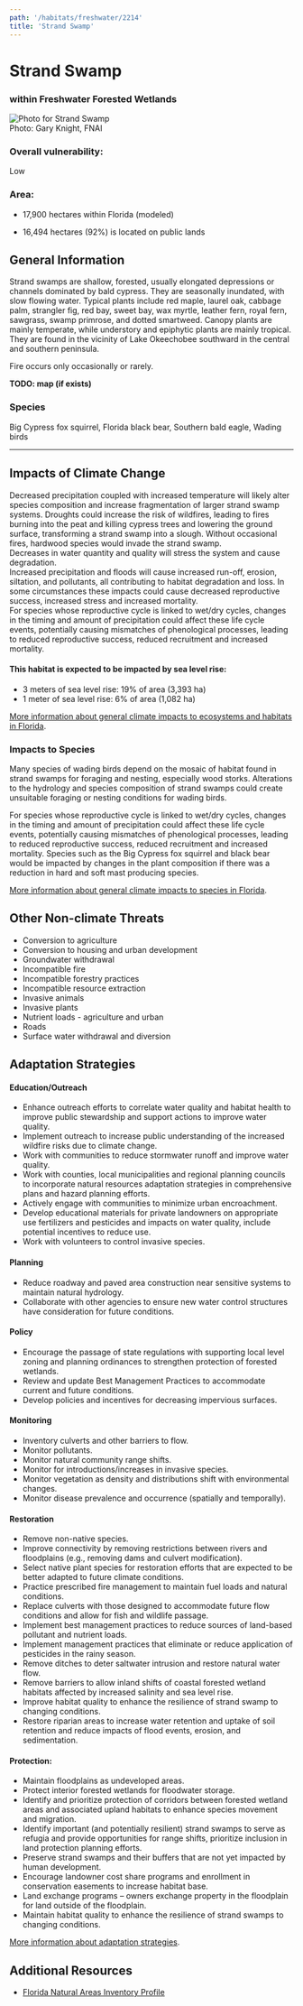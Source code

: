 ```yaml
---
path: '/habitats/freshwater/2214'
title: 'Strand Swamp'
---
```


# Strand Swamp

### within Freshwater Forested Wetlands

<div id="TopSection">

<div class="header-photo"><img src="2214.jpg" alt="Photo for Strand Swamp"/>
<figcaption>Photo: Gary Knight, FNAI</figcaption></div>

<div>

### Overall vulnerability:

<div class="vulnerability vulnerability-low">Low</div>

### Area:

-   17,900 hectares within Florida (modeled)

-   16,494 hectares (92%) is located on public lands



</div>
</div>

## General Information

Strand swamps are shallow, forested, usually elongated depressions or channels dominated by bald cypress.  They are seasonally inundated, with slow flowing water.  Typical plants include red maple, laurel oak, cabbage palm, strangler fig, red bay, sweet bay, wax myrtle, leather fern, royal fern, sawgrass, swamp primrose, and dotted smartweed.  Canopy plants are mainly temperate, while understory and epiphytic plants are mainly tropical. They are found in the vicinity of Lake Okeechobee southward in the central and southern peninsula.  

Fire occurs only occasionally or rarely.



**TODO: map (if exists)**

### Species

Big Cypress fox squirrel, Florida black bear, Southern bald eagle, Wading birds

<hr />

## Impacts of Climate Change

Decreased precipitation coupled with increased temperature will likely alter species composition and increase fragmentation of larger strand swamp systems. Droughts could increase the risk of wildfires, leading to fires burning into the peat and killing cypress trees and lowering the ground surface, transforming a strand swamp into a slough.  Without occasional fires, hardwood species would invade the strand swamp.  <br />Decreases in water quantity and quality will stress the system and cause degradation.  <br />Increased precipitation and floods will cause increased run-off, erosion, siltation, and pollutants, all contributing to habitat degradation and loss.  In some circumstances these impacts could cause decreased reproductive success, increased stress and increased mortality.  <br />For species whose reproductive cycle is linked to wet/dry cycles, changes in the timing and amount of precipitation could affect these life cycle events, potentially causing mismatches of phenological processes, leading to reduced reproductive success, reduced recruitment and increased mortality.


#### This habitat is expected to be impacted by sea level rise:

- 3 meters of sea level rise: 19% of area (3,393 ha)
- 1 meter of sea level rise: 6% of area (1,082 ha)
    

[More information about general climate impacts to ecosystems and habitats in Florida](/impacts/habitats).

### Impacts to Species

Many species of wading birds depend on the mosaic of habitat found in strand swamps for foraging and nesting, especially wood storks.  Alterations to the hydrology and species composition of strand swamps could create unsuitable foraging or nesting conditions for wading birds.    

For species whose reproductive cycle is linked to wet/dry cycles, changes in the timing and amount of precipitation could affect these life cycle events, potentially causing mismatches of phenological processes, leading to reduced reproductive success, reduced recruitment and increased mortality.  Species such as the Big Cypress fox squirrel and black bear would be impacted by changes in the plant composition if there was a reduction in hard and soft mast producing species.

[More information about general climate impacts to species in Florida](/impacts/species).

## Other Non-climate Threats

-	Conversion to agriculture
-	Conversion to housing and urban development
-	Groundwater withdrawal
-	Incompatible fire
-	Incompatible forestry practices
-	Incompatible resource extraction
-	Invasive animals
-	Invasive plants
-	Nutrient loads - agriculture and urban
-	Roads
-	Surface water withdrawal and diversion


## Adaptation Strategies

#### Education/Outreach

- Enhance outreach efforts to correlate water quality and habitat health to improve public stewardship and support actions to improve water quality.
- Implement outreach to increase public understanding of the increased wildfire risks due to climate change.
- Work with communities to reduce stormwater runoff and improve water quality.
- Work with counties, local municipalities and regional planning councils to incorporate natural resources adaptation strategies in comprehensive plans and hazard planning efforts.
- Actively engage with communities to minimize urban encroachment.
- Develop educational materials for private landowners on appropriate use fertilizers and pesticides and impacts on water quality, include potential incentives to reduce use.
- Work with volunteers to control invasive species.


#### Planning

- Reduce roadway and paved area construction near sensitive systems to maintain natural hydrology.
- Collaborate with other agencies to ensure new water control structures have consideration for future conditions.


#### Policy

- Encourage the passage of state regulations with supporting local level zoning and planning ordinances to strengthen protection of forested wetlands.
- Review and update Best Management Practices to accommodate current and future conditions.
- Develop policies and incentives for decreasing impervious surfaces.


#### Monitoring

- Inventory culverts and other barriers to flow.
- Monitor pollutants.
- Monitor natural community range shifts.
- Monitor for introductions/increases in invasive species.
- Monitor vegetation as density and distributions shift with environmental changes.
- Monitor disease prevalence and occurrence (spatially and temporally).


#### Restoration

- Remove non-native species.
- Improve connectivity by removing restrictions between rivers and floodplains (e.g., removing dams and culvert modification).
- Select native plant species for restoration efforts that are expected to be better adapted to future climate conditions.
- Practice prescribed fire management to maintain fuel loads and natural conditions.
- Replace culverts with those designed to accommodate future flow conditions and allow for fish and wildlife passage.
- Implement best management practices to reduce sources of land-based pollutant and nutrient loads.
- Implement management practices that eliminate or reduce application of pesticides in the rainy season.
- Remove ditches to deter saltwater intrusion and restore natural water flow.
- Remove barriers to allow inland shifts of coastal forested wetland habitats affected by increased salinity and sea level rise.
- Improve habitat quality to enhance the resilience of strand swamp to changing conditions.
- Restore riparian areas to increase water retention and uptake of soil retention and reduce impacts of flood events, erosion, and sedimentation.


#### Protection: 

- Maintain floodplains as undeveloped areas.
- Protect interior forested wetlands for floodwater storage.
- Identify and prioritize protection of corridors between forested wetland areas and associated upland habitats to enhance species movement and migration.
- Identify important (and potentially resilient) strand swamps to serve as refugia and provide opportunities for range shifts, prioritize inclusion in land protection planning efforts.
- Preserve strand swamps and their buffers that are not yet impacted by human development.
- Encourage landowner cost share programs and enrollment in conservation easements to increase habitat base.
- Land exchange programs – owners exchange property in the floodplain for land outside of the floodplain.
- Maintain habitat quality to enhance the resilience of strand swamps to changing conditions.




[More information about adaptation strategies](/strategies).

## Additional Resources

 - [Florida Natural Areas Inventory Profile](http://www.fnai.org/PDF/NC/Strand_Swamp_Final_2010.pdf)
